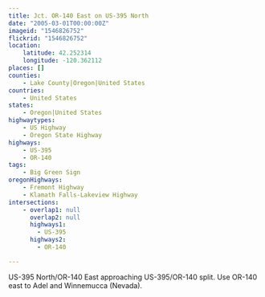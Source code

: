 ```yaml
---
title: Jct. OR-140 East on US-395 North
date: "2005-03-01T00:00:00Z"
imageid: "1546826752"
flickrid: "1546826752"
location:
    latitude: 42.252314
    longitude: -120.362112
places: []
counties:
    - Lake County|Oregon|United States
countries:
    - United States
states:
    - Oregon|United States
highwaytypes:
    - US Highway
    - Oregon State Highway
highways:
    - US-395
    - OR-140
tags:
    - Big Green Sign
oregonHighways:
    - Fremont Highway
    - Klamath Falls-Lakeview Highway
intersections:
    - overlap1: null
      overlap2: null
      highways1:
        - US-395
      highways2:
        - OR-140

---
```

US-395 North/OR-140 East approaching US-395/OR-140 split.  Use OR-140 east to Adel and Winnemucca (Nevada).